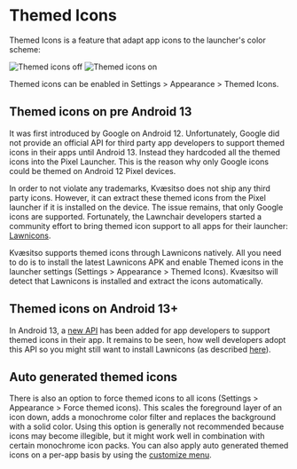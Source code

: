 # Themed Icons

Themed Icons is a feature that adapt app icons to the launcher's color scheme:

![Themed icons off](/img/themed-icons-off.png)
![Themed icons on](/img/themed-icons-on.png)

Themed icons can be enabled in Settings > Appearance > Themed Icons.

## Themed icons on pre Android 13

It was first introduced by Google on Android 12. Unfortunately, Google did not provide an official API for third party app developers to support themed icons in their apps until Android 13. Instead they hardcoded all the themed icons into the Pixel Launcher. This is the reason why only Google icons could be themed on Android 12 Pixel devices.

In order to not violate any trademarks, Kvæsitso does not ship any third party icons. However, it can extract these themed icons from the Pixel launcher if it is installed on the device. The issue remains, that only Google icons are supported. Fortunately, the Lawnchair developers started a community effort to bring themed icon support to all apps for their launcher: [Lawnicons](https://github.com/LawnchairLauncher/lawnicons).

Kvæsitso supports themed icons through Lawnicons natively. All you need to do is to install the latest Lawnicons APK and enable Themed icons in the launcher settings (Settings > Appearance > Themed Icons). Kvæsitso will detect that Lawnicons is installed and extract the icons automatically.

## Themed icons on Android 13+

In Android 13, a [new API](https://developer.android.com/develop/ui/views/launch/icon_design_adaptive#add_your_adaptive_icon_to_your_app) has been added for app developers to support themed icons in their app. It remains to be seen, how well developers adopt this API so you might still want to install Lawnicons (as described [here](#themed-icons-on-pre-android-13)).

## Auto generated themed icons

There is also an option to force themed icons to all icons (Settings > Appearance > Force themed icons). This scales the foreground layer of an icon down, adds a monochrome color filter and replaces the background with a solid color. Using this option is generally not recommended because icons may become illegible, but it might work well in combination with certain monochrome icon packs. You can also apply auto generated themed icons on a per-app basis by using the [customize menu](per-item-customization).
